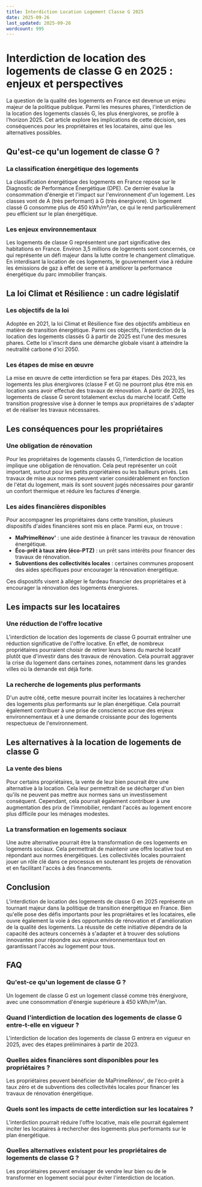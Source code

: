 ```yaml
---
title: Interdiction Location Logement Classe G 2025
date: 2025-09-26
last_updated: 2025-09-26
wordcount: 995
---
```


# Interdiction de location des logements de classe G en 2025 : enjeux et perspectives

La question de la qualité des logements en France est devenue un enjeu majeur de la politique publique. Parmi les mesures phares, l'interdiction de la location des logements classés G, les plus énergivores, se profile à l'horizon 2025. Cet article explore les implications de cette décision, ses conséquences pour les propriétaires et les locataires, ainsi que les alternatives possibles.

## Qu'est-ce qu'un logement de classe G ?

### La classification énergétique des logements

La classification énergétique des logements en France repose sur le Diagnostic de Performance Énergétique (DPE). Ce dernier évalue la consommation d'énergie et l'impact sur l'environnement d'un logement. Les classes vont de A (très performant) à G (très énergivore). Un logement classé G consomme plus de 450 kWh/m²/an, ce qui le rend particulièrement peu efficient sur le plan énergétique.

### Les enjeux environnementaux

Les logements de classe G représentent une part significative des habitations en France. Environ 3,5 millions de logements sont concernés, ce qui représente un défi majeur dans la lutte contre le changement climatique. En interdisant la location de ces logements, le gouvernement vise à réduire les émissions de gaz à effet de serre et à améliorer la performance énergétique du parc immobilier français.

## La loi Climat et Résilience : un cadre législatif

### Les objectifs de la loi

Adoptée en 2021, la loi Climat et Résilience fixe des objectifs ambitieux en matière de transition énergétique. Parmi ces objectifs, l'interdiction de la location des logements classés G à partir de 2025 est l'une des mesures phares. Cette loi s'inscrit dans une démarche globale visant à atteindre la neutralité carbone d'ici 2050.

### Les étapes de mise en œuvre

La mise en œuvre de cette interdiction se fera par étapes. Dès 2023, les logements les plus énergivores (classe F et G) ne pourront plus être mis en location sans avoir effectué des travaux de rénovation. À partir de 2025, les logements de classe G seront totalement exclus du marché locatif. Cette transition progressive vise à donner le temps aux propriétaires de s'adapter et de réaliser les travaux nécessaires.

## Les conséquences pour les propriétaires

### Une obligation de rénovation

Pour les propriétaires de logements classés G, l'interdiction de location implique une obligation de rénovation. Cela peut représenter un coût important, surtout pour les petits propriétaires ou les bailleurs privés. Les travaux de mise aux normes peuvent varier considérablement en fonction de l'état du logement, mais ils sont souvent jugés nécessaires pour garantir un confort thermique et réduire les factures d'énergie.

### Les aides financières disponibles

Pour accompagner les propriétaires dans cette transition, plusieurs dispositifs d'aides financières sont mis en place. Parmi eux, on trouve :

- **MaPrimeRénov'** : une aide destinée à financer les travaux de rénovation énergétique.
- **Éco-prêt à taux zéro (éco-PTZ)** : un prêt sans intérêts pour financer des travaux de rénovation.
- **Subventions des collectivités locales** : certaines communes proposent des aides spécifiques pour encourager la rénovation énergétique.

Ces dispositifs visent à alléger le fardeau financier des propriétaires et à encourager la rénovation des logements énergivores.

## Les impacts sur les locataires

### Une réduction de l'offre locative

L'interdiction de location des logements de classe G pourrait entraîner une réduction significative de l'offre locative. En effet, de nombreux propriétaires pourraient choisir de retirer leurs biens du marché locatif plutôt que d'investir dans des travaux de rénovation. Cela pourrait aggraver la crise du logement dans certaines zones, notamment dans les grandes villes où la demande est déjà forte.

### La recherche de logements plus performants

D'un autre côté, cette mesure pourrait inciter les locataires à rechercher des logements plus performants sur le plan énergétique. Cela pourrait également contribuer à une prise de conscience accrue des enjeux environnementaux et à une demande croissante pour des logements respectueux de l'environnement.

## Les alternatives à la location de logements de classe G

### La vente des biens

Pour certains propriétaires, la vente de leur bien pourrait être une alternative à la location. Cela leur permettrait de se décharger d'un bien qu'ils ne peuvent pas mettre aux normes sans un investissement conséquent. Cependant, cela pourrait également contribuer à une augmentation des prix de l'immobilier, rendant l'accès au logement encore plus difficile pour les ménages modestes.

### La transformation en logements sociaux

Une autre alternative pourrait être la transformation de ces logements en logements sociaux. Cela permettrait de maintenir une offre locative tout en répondant aux normes énergétiques. Les collectivités locales pourraient jouer un rôle clé dans ce processus en soutenant les projets de rénovation et en facilitant l'accès à des financements.

## Conclusion

L'interdiction de location des logements de classe G en 2025 représente un tournant majeur dans la politique de transition énergétique en France. Bien qu'elle pose des défis importants pour les propriétaires et les locataires, elle ouvre également la voie à des opportunités de rénovation et d'amélioration de la qualité des logements. La réussite de cette initiative dépendra de la capacité des acteurs concernés à s'adapter et à trouver des solutions innovantes pour répondre aux enjeux environnementaux tout en garantissant l'accès au logement pour tous.

## FAQ

### Qu'est-ce qu'un logement de classe G ?

Un logement de classe G est un logement classé comme très énergivore, avec une consommation d'énergie supérieure à 450 kWh/m²/an.

### Quand l'interdiction de location des logements de classe G entre-t-elle en vigueur ?

L'interdiction de location des logements de classe G entrera en vigueur en 2025, avec des étapes préliminaires à partir de 2023.

### Quelles aides financières sont disponibles pour les propriétaires ?

Les propriétaires peuvent bénéficier de MaPrimeRénov', de l'éco-prêt à taux zéro et de subventions des collectivités locales pour financer les travaux de rénovation énergétique.

### Quels sont les impacts de cette interdiction sur les locataires ?

L'interdiction pourrait réduire l'offre locative, mais elle pourrait également inciter les locataires à rechercher des logements plus performants sur le plan énergétique.

### Quelles alternatives existent pour les propriétaires de logements de classe G ?

Les propriétaires peuvent envisager de vendre leur bien ou de le transformer en logement social pour éviter l'interdiction de location.